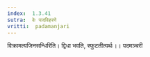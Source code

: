 ```yaml
---
index:  1.3.41
sutra:  वेः पादविहरणे
vritti:  padamanjari
---
```


विक्रामत्यजिनसन्धिरिति। द्विधा भवति, स्फुटतीत्यर्थः।। 
पदमञ्चरी
